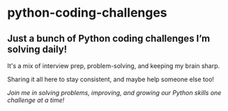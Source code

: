 # python-coding-challenges

## Just a bunch of Python coding challenges I’m solving daily!

It's a mix of interview prep, problem-solving, and keeping my brain sharp. 



Sharing it all here to stay consistent, and maybe help someone else too!

*Join me in solving problems, improving, and growing our Python skills one challenge at a time!*
